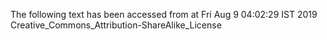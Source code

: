 The following text has been accessed from at Fri Aug 9 04:02:29 IST 2019
Creative_Commons_Attribution-ShareAlike_License
